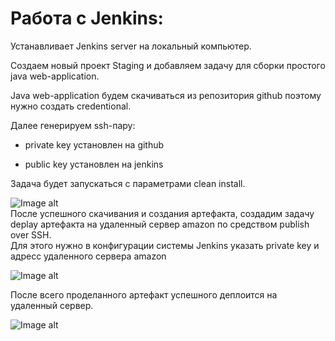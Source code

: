 # Работа с Jenkins:  

Устанавливает Jenkins server на локальный компьютер. 

Создаем новый проект Staging и добавляем задачу для сборки простого java web-application.  

Java web-application будем скачиваться из репозитория github поэтому нужно создать credentional.  

Далее генерируем ssh-пару:  

- private key установлен на github  

- public key установлен на jenkins  

Задача будет запускаться с параметрами clean install.  


![Image alt](https://github.com/impalla215/Dev-Ops/blob/master/screens/Jenkins2.jpg)  
После успешного скачивания и создания артефакта, создадим задачу deplay артефакта на удаленный сервер amazon по средством publish over SSH.  
Для этого нужно в конфигурации системы Jenkins указать private key и адресс удаленного сервера amazon  


![Image alt](https://github.com/impalla215/Dev-Ops/blob/master/screens/Jenkins1.jpg)  



После всего проделанного артефакт успешного деплоится на удаленный сервер. 



![Image alt](https://github.com/impalla215/Dev-Ops/blob/master/screens/Jenkins3.jpg)  







